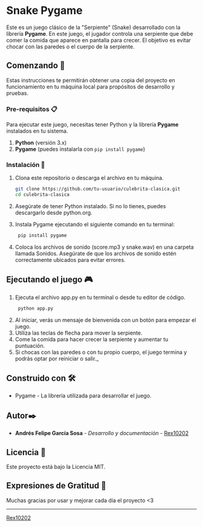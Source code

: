 # Snake Pygame

Este es un juego clásico de la "Serpiente" (Snake) desarrollado con la librería **Pygame**. En este juego, el jugador controla una serpiente que debe comer la comida que aparece en pantalla para crecer. El objetivo es evitar chocar con las paredes o el cuerpo de la serpiente. 

## Comenzando 🚀

Estas instrucciones te permitirán obtener una copia del proyecto en funcionamiento en tu máquina local para propósitos de desarrollo y pruebas.

### Pre-requisitos 📋

Para ejecutar este juego, necesitas tener Python y la librería **Pygame** instalados en tu sistema.

1. **Python** (versión 3.x)
2. **Pygame** (puedes instalarla con `pip install pygame`)

### Instalación 🔧

1. Clona este repositorio o descarga el archivo en tu máquina.

   ```bash
   git clone https://github.com/tu-usuario/culebrita-clasica.git
   cd culebrita-clasica

2. Asegúrate de tener Python instalado. Si no lo tienes, puedes descargarlo desde python.org.
3. Instala Pygame ejecutando el siguiente comando en tu terminal:
   ```bash
    pip install pygame
4. Coloca los archivos de sonido (score.mp3 y snake.wav) en una carpeta llamada Sonidos. Asegúrate de que los archivos de sonido estén correctamente ubicados para evitar errores.

## Ejecutando el juego 🎮
1. Ejecuta el archivo app.py en tu terminal o desde tu editor de código.
   ```bash
    python app.py
2. Al iniciar, verás un mensaje de bienvenida con un botón para empezar el juego.
3. Utiliza las teclas de flecha para mover la serpiente.
4. Come la comida para hacer crecer la serpiente y aumentar tu puntuación.
5. Si chocas con las paredes o con tu propio cuerpo, el juego termina y podrás optar por reiniciar o salir._

## Construido con 🛠️
* Pygame - La librería utilizada para desarrollar el juego.

## Autor✒️

* **Andrés Felipe García Sosa** - *Desarrollo y documentación* - [Rex10202](https://github.com/rex10202)

## Licencia 📄

Este proyecto está bajo la Licencia MIT.

## Expresiones de Gratitud 🎁
Muchas gracias por usar y mejorar cada día el proyecto <3

---
[Rex10202](https://github.com/rex10202)
